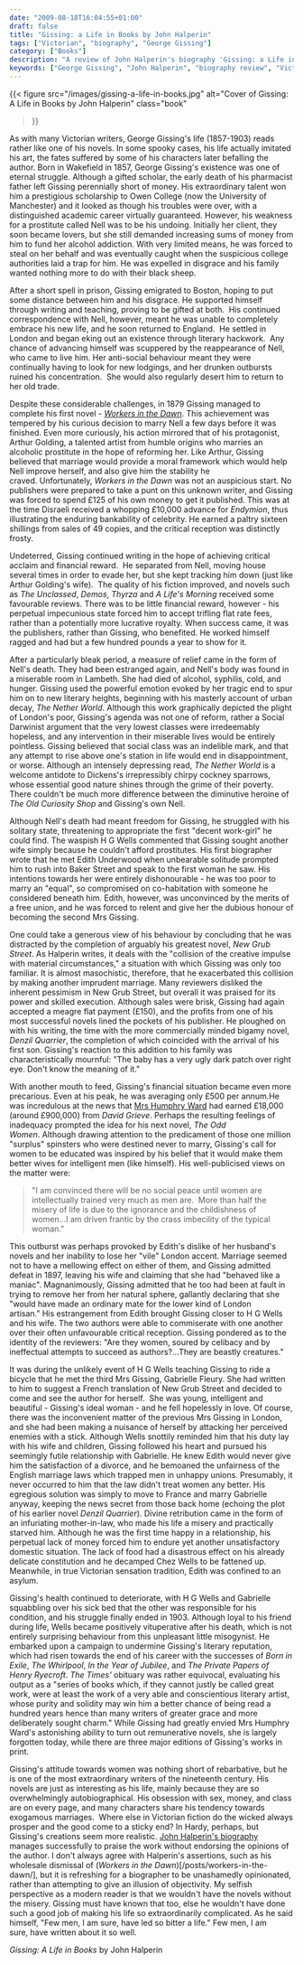 ```yaml
---
date: "2009-08-18T16:04:55+01:00"
draft: false
title: "Gissing: a Life in Books by John Halperin"
tags: ["Victorian", "biography", "George Gissing"]
category: ["Books"]
description: "A review of John Halperin's biography 'Gissing: a Life in Books,' exploring Victorian novelist George Gissing's extraordinary life (1857-1903). Discover how his troubled marriages, financial struggles, and personal misery fueled literary masterpieces like 'New Grub Street."
keywords: ["George Gissing", "John Halperin", "biography review", "Victorian literature", "New Grub Street", "Victorian novelist", "literary biography", "19th century writers", "book review"] 
---
```


{{< figure
  src="/images/gissing-a-life-in-books.jpg"
  alt="Cover of Gissing: A Life in Books by John Halperin"
  class="book"
>}}

As with many Victorian writers, George Gissing's life (1857-1903) reads rather like one of his novels. In some spooky cases, his life actually imitated his art, the fates suffered by some of his characters later befalling the author. Born in Wakefield in 1857, George Gissing's existence was one of eternal struggle. Although a gifted scholar, the early death of his pharmacist father left Gissing perennially short of money. His extraordinary talent won him a prestigious scholarship to Owen College (now the University of Manchester) and it looked as though his troubles were over, with a distinguished academic career virtually guaranteed. However, his weakness for a prostitute called Nell was to be his undoing. Initially her client, they soon became lovers, but she still demanded increasing sums of money from him to fund her alcohol addiction. With very limited means, he was forced to steal on her behalf and was eventually caught when the suspicious college authorities laid a trap for him. He was expelled in disgrace and his family wanted nothing more to do with their black sheep.

After a short spell in prison, Gissing emigrated to Boston, hoping to put some distance between him and his disgrace. He supported himself through writing and teaching, proving to be gifted at both.  His continued correspondence with Nell, however, meant he was unable to completely embrace his new life, and he soon returned to England.  He settled in London and began eking out an existence through literary hackwork.  Any chance of advancing himself was scuppered by the reappearance of Nell, who came to live him. Her anti-social behaviour meant they were continually having to look for new lodgings, and her drunken outbursts ruined his concentration.  She would also regularly desert him to return to her old trade.

Despite these considerable challenges, in 1879 Gissing managed to complete his first novel - [_Workers in the Dawn_](/posts/workers-in-the-dawn/). This achievement was tempered by his curious decision to marry Nell a few days before it was finished. Even more curiously, his action mirrored that of his protagonist, Arthur Golding, a talented artist from humble origins who marries an alcoholic prostitute in the hope of reforming her. Like Arthur, Gissing believed that marriage would provide a moral framework which would help Nell improve herself, and also give him the stability he craved. Unfortunately, _Workers in the Dawn_ was not an auspicious start. No publishers were prepared to take a punt on this unknown writer, and Gissing was forced to spend £125 of his own money to get it published. This was at the time Disraeli received a whopping £10,000 advance for _Endymion_, thus illustrating the enduring bankability of celebrity. He earned a paltry sixteen shillings from sales of 49 copies, and the critical reception was distinctly frosty.

Undeterred, Gissing continued writing in the hope of achieving critical acclaim and financial reward.  He separated from Nell, moving house several times in order to evade her, but she kept tracking him down (just like Arthur Golding's wife).  The quality of his fiction improved, and novels such as _The Unclassed_, _Demos_, _Thyrza_ and _A Life's Morning_ received some favourable reviews. There was to be little financial reward, however - his perpetual impecunious state forced him to accept trifling flat rate fees, rather than a potentially more lucrative royalty. When success came, it was the publishers, rather than Gissing, who benefited. He worked himself ragged and had but a few hundred pounds a year to show for it.

After a particularly bleak period, a measure of relief came in the form of Nell's death. They had been estranged again, and Nell's body was found in a miserable room in Lambeth. She had died of alcohol, syphilis, cold, and hunger. Gissing used the powerful emotion evoked by her tragic end to spur him on to new literary heights, beginning with his masterly account of urban decay, _The Nether World_. Although this work graphically depicted the plight of London's poor, Gissing's agenda was not one of reform, rather a Social Darwinist argument that the very lowest classes were irredeemably hopeless, and any intervention in their miserable lives would be entirely pointless. Gissing believed that social class was an indelible mark, and that any attempt to rise above one's station in life would end in disappointment, or worse. Although an intensely depressing read, _The Nether World_ is a welcome antidote to Dickens's irrepressibly chirpy cockney sparrows, whose essential good nature shines through the grime of their poverty. There couldn't be much more difference between the diminutive heroine of _The Old Curiosity Shop_ and Gissing's own Nell.

Although Nell's death had meant freedom for Gissing, he struggled with his solitary state, threatening to appropriate the first "decent work-girl" he could find. The waspish H G Wells commented that Gissing sought another wife simply because he couldn't afford prostitutes. His first biographer wrote that he met Edith Underwood when unbearable solitude prompted him to rush into Baker Street and speak to the first woman he saw. His intentions towards her were entirely dishonourable - he was too poor to marry an "equal", so compromised on co-habitation with someone he considered beneath him. Edith, however, was unconvinced by the merits of a free union, and he was forced to relent and give her the dubious honour of becoming the second Mrs Gissing.

One could take a generous view of his behaviour by concluding that he was distracted by the completion of arguably his greatest novel, _New Grub Street_. As Halperin writes, it deals with the "collision of the creative impulse with material circumstances," a situation with which Gissing was only too familiar. It is almost masochistic, therefore, that he exacerbated this collision by making another imprudent marriage. Many reviewers disliked the inherent pessimism in New Grub Street, but overall it was praised for its power and skilled execution. Although sales were brisk, Gissing had again accepted a meagre flat payment (£150), and the profits from one of his most successful novels lined the pockets of his publisher. He ploughed on with his writing, the time with the more commercially minded bigamy novel, _Denzil Quarrier_, the completion of which coincided with the arrival of his first son. Gissing's reaction to this addition to his family was characteristically mournful: "The baby has a very ugly dark patch over right eye. Don't know the meaning of it."

With another mouth to feed, Gissing's financial situation became even more precarious. Even at his peak, he was averaging only £500 per annum.He was incredulous at the news that [Mrs Humphry Ward](/posts/mrs-humphry-ward/) had earned £18,000 (around £900,000) from _David Grieve_. Perhaps the resulting feelings of inadequacy prompted the idea for his next novel, _The Odd Women_. Although drawing attention to the predicament of those one million "surplus" spinsters who were destined never to marry, Gissing's call for women to be educated was inspired by his belief that it would make them better wives for intelligent men (like himself). His well-publicised views on the matter were:

>"I am convinced there will be no social peace until women are intellectually trained very much as men are.  More than half the misery of life is due to the ignorance and the childishness of women...I am driven frantic by the crass imbecility of the typical woman."

This outburst was perhaps provoked by Edith's dislike of her husband's novels and her inability to lose her "vile" London accent. Marriage seemed not to have a mellowing effect on either of them, and Gissing admitted defeat in 1897, leaving his wife and claiming that she had "behaved like a maniac". Magnanimously, Gissing admitted that he too had been at fault in trying to remove her from her natural sphere, gallantly declaring that she "would have made an ordinary mate for the lower kind of London artisan." His estrangement from Edith brought Gissing closer to H G Wells and his wife. The two authors were able to commiserate with one another over their often unfavourable critical reception. Gissing pondered as to the identity of the reviewers: "Are they women, soured by celibacy and by ineffectual attempts to succeed as authors?...They are beastly creatures."

It was during the unlikely event of H G Wells teaching Gissing to ride a bicycle that he met the third Mrs Gissing, Gabrielle Fleury. She had written to him to suggest a French translation of New Grub Street and decided to come and see the author for herself.  She was young, intelligent and beautiful - Gissing's ideal woman - and he fell hopelessly in love. Of course, there was the inconvenient matter of the previous Mrs Gissing in London, and she had been making a nuisance of herself by attacking her perceived enemies with a stick. Although Wells snottily reminded him that his duty lay with his wife and children, Gissing followed his heart and pursued his seemingly futile relationship with Gabrielle. He knew Edith would never give him the satisfaction of a divorce, and he bemoaned the unfairness of the English marriage laws which trapped men in unhappy unions. Presumably, it never occurred to him that the law didn't treat women any better. His egregious solution was simply to move to France and marry Gabrielle anyway, keeping the news secret from those back home (echoing the plot of his earlier novel _Denzil Quarrier_). Divine retribution came in the form of an infuriating mother-in-law, who made his life a misery and practically starved him. Although he was the first time happy in a relationship, his perpetual lack of money forced him to endure yet another unsatisfactory domestic situation. The lack of food had a disastrous effect on his already delicate constitution and he decamped Chez Wells to be fattened up. Meanwhile, in true Victorian sensation tradition, Edith was confined to an asylum.

Gissing's health continued to deteriorate, with H G Wells and Gabrielle squabbling over his sick bed that the other was responsible for his condition, and his struggle finally ended in 1903. Although loyal to his friend during life, Wells became positively vituperative after his death, which is not entirely surprising behaviour from this unpleasant little misogynist. He embarked upon a campaign to undermine Gissing's literary reputation, which had risen towards the end of his career with the successes of _Born in Exile_, _The Whirlpool_, _In the Year of Jubilee_, and _The Private Papers of Henry Ryecroft_. _The Times'_ obituary was rather equivocal, evaluating his output as a "series of books which, if they cannot justly be called great work, were at least the work of a very able and conscientious literary artist, whose purity and solidity may win him a better chance of being read a hundred years hence than many writers of greater grace and more deliberately sought charm." While Gissing had greatly envied Mrs Humphry Ward's astonishing ability to turn out remunerative novels, she is largely forgotten today, while there are three major editions of Gissing's works in print.

Gissing's attitude towards women was nothing short of rebarbative, but he is one of the most extraordinary writers of the nineteenth century. His novels are just as interesting as his life, mainly because they are so overwhelmingly autobiographical. His obsession with sex, money, and class are on every page, and many characters share his tendency towards exogamous marriages.  Where else in Victorian fiction do the wicked always prosper and the good come to a sticky end? In Hardy, perhaps, but Gissing's creations seem more realistic. [John Halperin's biography](https://www.worldofbooks.com/en-gb/products/gissing-book-john-halperin-9780192820167) manages successfully to praise the work without endorsing the opinions of the author. I don't always agree with Halperin's assertions, such as his wholesale dismissal of (_Workers in the Dawn_)[/posts/workers-in-the-dawn/], but it is refreshing for a biographer to be unashamedly opinionated, rather than attempting to give an illusion of objectivity. My selfish perspective as a modern reader is that we wouldn't have the novels without the misery. Gissing must have known that too, else he wouldn't have done such a good job of making his life so extraordinarily complicated. As he said himself, "Few men, I am sure, have led so bitter a life." Few men, I am sure, have written about it so well.

_Gissing: A Life in Books_ by John Halperin